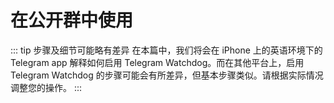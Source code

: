 # 在公开群中使用
::: tip 步骤及细节可能略有差异
在本篇中，我们将会在 iPhone 上的英语环境下的 Telegram app 解释如何启用 Telegram Watchdog。而在其他平台上，启用 Telegram Watchdog 的步骤可能会有所差异，但基本步骤类似。请根据实际情况调整您的操作。
:::